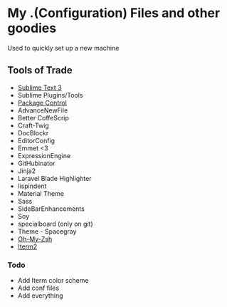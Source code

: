 # My .(Configuration) Files and other goodies

Used to quickly set up a new machine

## Tools of Trade
* [Sublime Text 3](http://www.sublimetext.com/3)
* Sublime Plugins/Tools
 *  [Package Control](https://packagecontrol.io/)
 *  AdvanceNewFile
 *  Better CoffeScrip
 *  Craft-Twig
 *  DocBlockr
 *  EditorConfig
 *  Emmet <3
 *  ExpressionEngine
 *  GitHubinator
 *  Jinja2
 *  Laravel Blade Highlighter
 *  lispindent
 *  Material Theme
 *  Sass
 *  SideBarEnhancements
 *  Soy
 *  specialboard (only on git)
 *  Theme - Spacegray
* [Oh-My-Zsh](https://github.com/robbyrussell/oh-my-zsh)
* [Iterm2](https://www.iterm2.com/)

### Todo
* Add Iterm color scheme
* Add conf files
* Add everything
